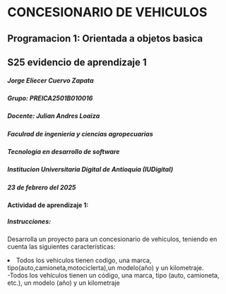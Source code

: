 # CONCESIONARIO DE VEHICULOS
## Programacion 1: Orientada a objetos basica
## S25 evidencio de aprendizaje 1


##### Jorge Eliecer Cuervo Zapata
##### Grupo: PREICA2501B010016
##### Docente: Julian Andres Loaiza
##### Faculrad de ingenieria y ciencias agropecuarias
##### Tecnologia en desarrollo de software
##### Institucion Universitaria Digital de Antioquia (IUDigital)
##### 23 de febrero del 2025

#### Actividad de aprendizaje 1:
##### **Instrucciones:** <p>
Desarrolla un proyecto para un concesionario de vehículos, teniendo en cuenta las siguientes características:
</p>

<li>Todos los vehiculos tienen codigo, una marca, tipo(auto,camioneta,motociclerta),un modelo(año) y un kilometraje.</li>
-Todos los vehículos tienen un código, una marca, tipo (auto, camioneta, etc.), un modelo (año) y un kilometraje




